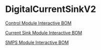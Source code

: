 # DigitalCurrentSinkV2

[Control Module Interactive BOM](https://cracked-machine.github.io/DigitalCurrentSinkV3/HW/ControlModule/doc/IBOM/ibom.html)

[Current Sink Module Interactive BOM](https://cracked-machine.github.io/DigitalCurrentSinkV3/HW/CurrentSinkModule/CurrentSinkModule/docs/IBOM/ibom.html)

[SMPS Module Interactive BOM](https://cracked-machine.github.io/DigitalCurrentSinkV3/HW/IsolatedThreeOutputSMPS/ExternRegulatedConverters/ExternRegulatedConverter_12D_12S_5S/docs/IBOM/ibom.html)

